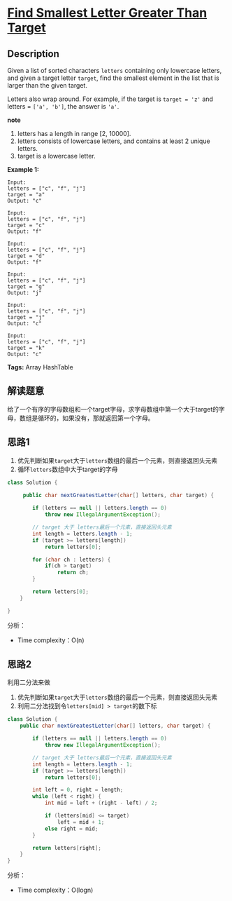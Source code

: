 # [Find Smallest Letter Greater Than Target][title]

## Description

Given a list of sorted characters `letters` containing only lowercase letters, and given a target letter `target`, find the smallest element in the list that is larger than the given target.

Letters also wrap around. For example, if the target is `target = 'z'` and letters = `['a', 'b']`, the answer is `'a'`.

**note**
1. letters has a length in range [2, 10000].
2. letters consists of lowercase letters, and contains at least 2 unique letters.
3. target is a lowercase letter.

**Example 1:**

```
Input:
letters = ["c", "f", "j"]
target = "a"
Output: "c"

Input:
letters = ["c", "f", "j"]
target = "c"
Output: "f"

Input:
letters = ["c", "f", "j"]
target = "d"
Output: "f"

Input:
letters = ["c", "f", "j"]
target = "g"
Output: "j"

Input:
letters = ["c", "f", "j"]
target = "j"
Output: "c"

Input:
letters = ["c", "f", "j"]
target = "k"
Output: "c"
```

**Tags:** Array HashTable


## 解读题意
给了一个有序的字母数组和一个target字母，求字母数组中第一个大于target的字母，数组是循环的，如果没有，那就返回第一个字母。

## 思路1 
1. 优先判断如果`target`大于`letters`数组的最后一个元素，则直接返回头元素
2. 循环`letters`数组中大于target的字母

```java
class Solution { 
  
     public char nextGreatestLetter(char[] letters, char target) {

        if (letters == null || letters.length == 0)
            throw new IllegalArgumentException();

        // target 大于 letters最后一个元素，直接返回头元素
        int length = letters.length - 1;
        if (target >= letters[length])
            return letters[0];

        for (char ch : letters) {
            if(ch > target)
                return ch;
        }

        return letters[0];
    }

}
```
分析：
- Time complexity：O(n)

## 思路2
利用二分法来做
1. 优先判断如果`target`大于`letters`数组的最后一个元素，则直接返回头元素
2. 利用二分法找到令`letters[mid] > target`的数下标

```java
class Solution { 
    public char nextGreatestLetter(char[] letters, char target) {

        if (letters == null || letters.length == 0)
            throw new IllegalArgumentException();

        // target 大于 letters最后一个元素，直接返回头元素
        int length = letters.length - 1;
        if (target >= letters[length])
            return letters[0];

        int left = 0, right = length;
        while (left < right) {
            int mid = left + (right - left) / 2;

            if (letters[mid] <= target)
                left = mid + 1;
            else right = mid;
        }

        return letters[right];
    }
}
```
分析：
- Time complexity：O(logn)

[title]: https://leetcode.com/problems/find-smallest-letter-greater-than-target/description/